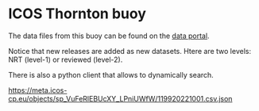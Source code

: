 # ICOS Thornton buoy
The data files from this buoy can be found on the [data portal](https://data.icos-cp.eu/portal/#%7B%22filterCategories%22%3A%7B%22project%22%3A%5B%22icos%22%5D%2C%22level%22%3A%5B1%2C2%5D%2C%22stationclass%22%3A%5B%22ICOS%22%5D%2C%22station%22%3A%5B%22iOS_1199%22%5D%7D%7D).


Notice that new releases are added as new datasets. Htere are two levels: NRT (level-1) or reviewed (level-2). 

There is also a python client that allows to dynamically search. 

https://meta.icos-cp.eu/objects/sp_VuFeRlEBUcXY_LPniUWfW/119920221001.csv.json